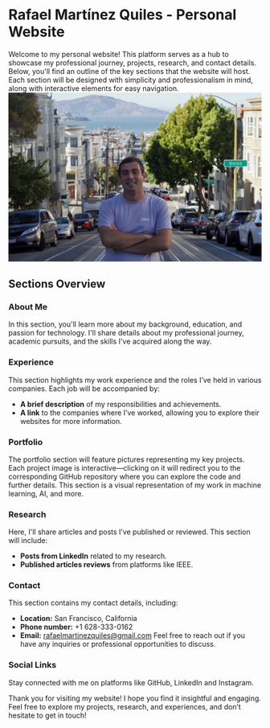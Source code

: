 # Rafael Martínez Quiles - Personal Website
Welcome to my personal website! This platform serves as a hub to showcase my professional journey, projects, research, and contact details. Below, you'll find an outline of the key sections that the website will host. Each section will be designed with simplicity and professionalism in mind, along with interactive elements for easy navigation.
![](img/header-bg-mobile.jpg)

## Sections Overview

### About Me
In this section, you'll learn more about my background, education, and passion for technology. I'll share details about my professional journey, academic pursuits, and the skills I've acquired along the way.

### Experience
This section highlights my work experience and the roles I’ve held in various companies. Each job will be accompanied by:
- **A brief description** of my responsibilities and achievements.
- **A link** to the companies where I’ve worked, allowing you to explore their websites for more information.

### Portfolio
The portfolio section will feature pictures representing my key projects. Each project image is interactive—clicking on it will redirect you to the corresponding GitHub repository where you can explore the code and further details. This section is a visual representation of my work in machine learning, AI, and more.

### Research
Here, I'll share articles and posts I’ve published or reviewed. This section will include:
- **Posts from LinkedIn** related to my research.
- **Published articles reviews** from platforms like IEEE.

### Contact
This section contains my contact details, including:
- **Location:** San Francisco, California
- **Phone number:** +1 628-333-0162
- **Email:** rafaelmartinezquiles@gmail.com
Feel free to reach out if you have any inquiries or professional opportunities to discuss.

### Social Links
Stay connected with me on platforms like GitHub, LinkedIn and Instagram.

Thank you for visiting my website! I hope you find it insightful and engaging. Feel free to explore my projects, research, and experiences, and don’t hesitate to get in touch!
